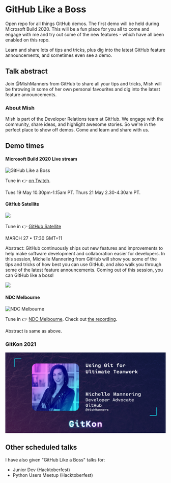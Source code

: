# GitHub Like a Boss #

Open repo for all things GitHub demos. The first demo will be held during Microsoft Build 2020. This will be a fun place for you all to come and engage with me and try out some of the new features - which have all been enabled on this repo.

Learn and share lots of tips and tricks, plus dig into the latest GitHub feature announcements, and sometimes even see a demo.

## Talk abstract

Join @MishManners from GitHub to share all your tips and tricks, Mish will be throwing in some of her own personal favourites and dig into the latest feature announcements.

### About Mish ###

Mish is part of the Developer Relations team at GitHub. We engage with the community, share ideas, and highlight awesome stories. So we're in the perfect place to show off demos. Come and learn and share with us.

## Demo times ##

#### Microsoft Build 2020 Live stream

![GitHub Like a Boss](https://pbs.twimg.com/media/EYV_zZqUEAEChuo?format=jpg&name=large)

Tune in :point_right: [on Twitch](https://twitch.tv/MicrosoftDeveloper).

Tues 19 May 10.30pm-1.15am PT.
Thurs 21 May 2.30-4.30am PT.

#### GitHub Satellite

![](https://github.com/MishManners/GitHub-Like-A-Boss-Demos/blob/main/Satellite%20India%20Talk.PNG)

Tune in :point_right: [GitHub Satellite](https://githubsatellite.com/)

MARCH 27 • 17:30 GMT+11

Abstract:
GitHub continuously ships out new features and improvements to help make software development and collaboration easier for developers. In this session, Michelle Mannering from GitHub will show you some of the tips and tricks of how best you can use GitHub, and also walk you through some of the latest feature announcements. Coming out of this session, you can GitHub like a boss!

![](https://github.com/MishManners/GitHub-Like-A-Boss-Demos/blob/main/SpeakerIntro.gif)

#### NDC Melbourne

![NDC Melbourne](https://user-images.githubusercontent.com/36594527/127279693-684d9315-683f-466f-b16f-e40254c0e35f.JPG)

Tune in :point_right: [NDC Melbourne](https://ndcmelbourne.com/speakers/michelle-mannering). Check out [the recording](https://www.youtube.com/watch?v=KS2gQ_0-zXg&ab_channel=NDCConferences).

Abstract is same as above.

### GitKon 2021

![](https://github.com/mishmanners/GitHub-Like-A-Boss/blob/main/GitKon-Speaker-MichelleMannering-OG.jpg)

## Other scheduled talks

I have also given "GitHub Like a Boss" talks for:
- Junior Dev (Hacktoberfest)
- Python Users Meetup (Hacktoberfest)
